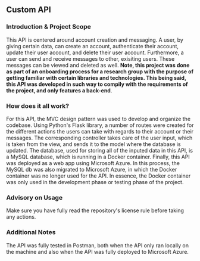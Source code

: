 ## Custom API

### Introduction & Project Scope
This API is centered around account creation and messaging. A user, by giving certain data, can create an account, authenticate their account, update their user account, and delete their user account. Furthermore, a user can send and receive messages to other, exisiting users. These messages can be viewed and deleted as well. __Note, this project was done as part of an onboarding process for a research group with the purpose of getting familiar with certain libraries and technologies. This being said, this API was developed in such way to compily with the requirements of the project, and only features a back-end__.

### How does it all work?
For this API, the MVC design pattern was used to develop and organize the codebase. Using Python's Flask library, a number of routes were created for the different actions the users can take with regards to their account or their messages. The corresponding controller takes care of the user input, which is taken from the view, and sends it to the model where the database is updated. The database, used for storing all of the inputed data in this API, is a MySQL database, which is running in a Docker container. Finally, this API was deployed as a web app using Microsoft Azure. In this process, the MySQL db was also migrated to Microsoft Azure, in which the Docker container was no longer used for the API. In essence, the Docker container was only used in the development phase or testing phase of the project. 

### Advisory on Usage
Make sure you have fully read the repository's license rule before taking any actions.

### Additional Notes
The API was fully tested in Postman, both when the API only ran locally on the machine and also when the API was fully deployed to Microsoft Azure.  